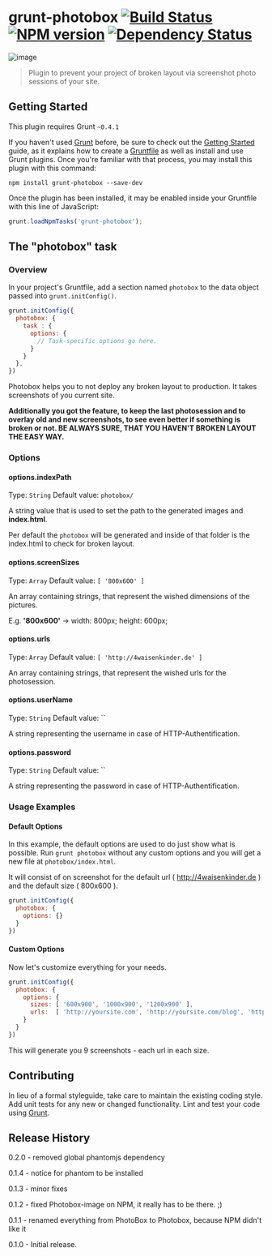 # grunt-photobox [![Build Status](https://travis-ci.org/stefanjudis/grunt-photobox.png?branch=master)](https://travis-ci.org/stefanjudis/grunt-photobox) [![NPM version](https://badge.fury.io/js/grunt-photobox.png)](http://badge.fury.io/js/grunt-photobox) [![Dependency Status](https://gemnasium.com/stefanjudis/grunt-photobox.png)](https://gemnasium.com/stefanjudis/grunt-photobox)

![image](https://raw.github.com/stefanjudis/grunt-photobox/master/tasks/assets/img/photoBox.png)

> Plugin to prevent your project of broken layout via screenshot photo sessions of your site.

## Getting Started
This plugin requires Grunt `~0.4.1`

If you haven't used [Grunt](http://gruntjs.com/) before, be sure to check out the [Getting Started](http://gruntjs.com/getting-started) guide, as it explains how to create a [Gruntfile](http://gruntjs.com/sample-gruntfile) as well as install and use Grunt plugins. Once you're familiar with that process, you may install this plugin with this command:

```shell
npm install grunt-photobox --save-dev
```

Once the plugin has been installed, it may be enabled inside your Gruntfile with this line of JavaScript:

```js
grunt.loadNpmTasks('grunt-photobox');
```

## The "photobox" task

### Overview
In your project's Gruntfile, add a section named `photobox` to the data object passed into `grunt.initConfig()`.

```js
grunt.initConfig({
  photobox: {
  	task : {
      options: {
      	// Task-specific options go here.
      }
    }
  },
})
```

Photobox helps you to not deploy any broken layout to production. It takes screenshots of you current site. 

**Additionally you got the feature, to keep the last photosession and to overlay old and new screenshots, to see even better if something is broken or not. BE ALWAYS SURE, THAT YOU HAVEN'T BROKEN LAYOUT THE EASY WAY.**



### Options

#### options.indexPath
Type: `String`
Default value: `photobox/`

A string value that is used to set the path to the generated images and **index.html**.

Per default the ```photobox``` will be generated and inside of that folder is the index.html to check for broken layout.

#### options.screenSizes
Type: `Array`
Default value: `[ '800x600' ]`

An array containing strings, that represent the wished dimensions of the pictures.

E.g. **'800x600'** -> width: 800px; height: 600px;

#### options.urls
Type: `Array`
Default value: `[ 'http://4waisenkinder.de' ]`

An array containing strings, that represent the wished urls for the photosession.

#### options.userName
Type: `String`
Default value: ``

A string representing the username in case of HTTP-Authentification.

#### options.password
Type: `String`
Default value: ``

A string representing the password in case of HTTP-Authentification.

### Usage Examples

#### Default Options
In this example, the default options are used to do just show what is possible. Run ```grunt photobox``` without any custom options and you will get a new file at ```photobox/index.html```. 

It will consist of on screenshot for the default url ( http://4waisenkinder.de ) and the default size ( 800x600 ).

```js
grunt.initConfig({
  photobox: {
    options: {}
  }
})
```

#### Custom Options
Now let's customize everything for your needs. 

```js
grunt.initConfig({
  photobox: {
    options: {
      sizes: [ '600x900', '1000x900', '1200x900' ],
      urls:  [ 'http://yoursite.com', 'http://yoursite.com/blog', 'http://yoursite.com/catalog' ]
    }
  }
})
```

This will generate you 9 screenshots - each url in each size.

## Contributing
In lieu of a formal styleguide, take care to maintain the existing coding style. Add unit tests for any new or changed functionality. Lint and test your code using [Grunt](http://gruntjs.com/).

## Release History
0.2.0 - removed global phantomjs dependency

0.1.4 - notice for phantom to be installed

0.1.3 - minor fixes

0.1.2 - fixed Photobox-image on NPM, it really has to be there. ;)

0.1.1 - renamed everything from PhotoBox to Photobox, because NPM didn't like it

0.1.0 - Initial release.
